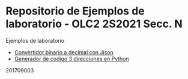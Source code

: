 # Repositorio de Ejemplos de laboratorio - OLC2 2S2021 Secc. N

Ejemplos de laboratorio
* [Convertidor binario a decimal con Jison](./Ejemplo1Jison/)
* [Generador de codigo 3 direcciones en Python](./EjemploPython/)

201709003
